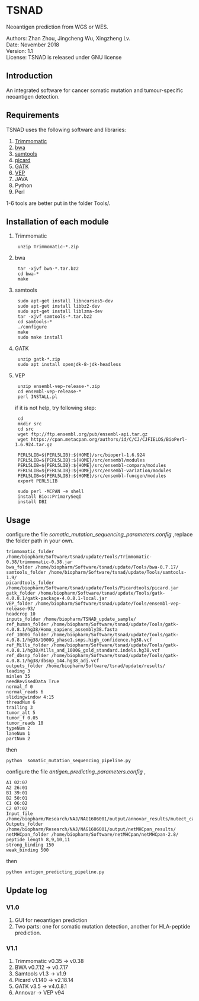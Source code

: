 # TSNAD
 
 Neoantigen prediction from WGS or WES.    
   
 Authors: Zhan Zhou, Jingcheng Wu, Xingzheng Lv.  
 Date: November 2018  
 Version: 1.1  
 License: TSNAD is released under GNU license  

## Introduction  

An integrated software for cancer somatic mutation and tumour-specific neoantigen detection.  

## Requirements
TSNAD uses the following software and libraries:  
  	
1. [Trimmomatic](http://www.usadellab.org/cms/uploads/supplementary/Trimmomatic/Trimmomatic-Src-0.38.zip)  
2. [bwa](https://sourceforge.net/projects/bio-bwa/files/bwa-0.7.17.tar.bz2/download)  
3. [samtools](https://sourceforge.net/projects/samtools/files/latest/download)  
4. [picard](https://github.com/broadinstitute/picard/releases/download/2.18.15/picard.jar)    
5. [GATK](https://github.com/broadinstitute/gatk/releases/download/4.0.11.0/gatk-4.0.11.0.zip)   
6. [VEP](https://github.com/Ensembl/ensembl-vep/archive/release/94.zip)   
7. JAVA     
8. Python    
9. Perl   
  
1-6 tools are better put in the folder Tools/.   

## Installation of each module
1. Trimmomatic   

		unzip Trimmomatic-*.zip

2. bwa

		tar -xjvf bwa-*.tar.bz2
		cd bwa-*
		make

3. samtools
	
		sudo apt-get install libncurses5-dev
		sudo apt-get install libbz2-dev
		sudo apt-get install liblzma-dev
		tar -xjvf samtools-*.tar.bz2
		cd samtools-*
		./configure
		make
		sudo make install

4. GATK

		unzip gatk-*.zip
		sudo apt install openjdk-8-jdk-headless
	
5. VEP

		unzip ensembl-vep-release-*.zip
		cd ensembl-vep-release-*
		perl INSTALL.pl
	
	if it is not help, try following step:
		
		cd 
		mkdir src
		cd src
		wget ftp://ftp.ensembl.org/pub/ensembl-api.tar.gz
		wget https://cpan.metacpan.org/authors/id/C/CJ/CJFIELDS/BioPerl-1.6.924.tar.gz
		
		PERL5LIB=${PERL5LIB}:${HOME}/src/bioperl-1.6.924
		PERL5LIB=${PERL5LIB}:${HOME}/src/ensembl/modules
		PERL5LIB=${PERL5LIB}:${HOME}/src/ensembl-compara/modules
		PERL5LIB=${PERL5LIB}:${HOME}/src/ensembl-variation/modules
		PERL5LIB=${PERL5LIB}:${HOME}/src/ensembl-funcgen/modules
		export PERL5LIB
		
		sudo perl -MCPAN -e shell
		install Bio::PrimarySeqI
		install DBI

## Usage

configure the file *somatic_mutation_sequencing_parameters.config* ,replace the folder path in your own.
	
	trimmomatic_folder /home/biopharm/Software/tsnad/update/Tools/Trimmomatic-0.38/trimmomatic-0.38.jar
	bwa_folder /home/biopharm/Software/tsnad/update/Tools/bwa-0.7.17/
	samtools_folder /home/biopharm/Software/tsnad/update/Tools/samtools-1.9/
	picardtools_folder /home/biopharm/Software/tsnad/update/Tools/Picardtools/picard.jar
	gatk_folder /home/biopharm/Software/tsnad/update/Tools/gatk-4.0.8.1/gatk-package-4.0.8.1-local.jar
	VEP_folder /home/biopharm/Software/tsnad/update/Tools/ensembl-vep-release-93/
	headcrop 10
	inputs_folder /home/biopharm/TSNAD_update_sample/
	ref_human_folder /home/biopharm/Software/tsnad/update/Tools/gatk-4.0.8.1/hg38/Homo_sapiens_assembly38.fasta
	ref_1000G_folder /home/biopharm/Software/tsnad/update/Tools/gatk-4.0.8.1/hg38/1000G_phase1.snps.high_confidence.hg38.vcf
	ref_Mills_folder /home/biopharm/Software/tsnad/update/Tools/gatk-4.0.8.1/hg38/Mills_and_1000G_gold_standard.indels.hg38.vcf
	ref_dbsnp_folder /home/biopharm/Software/tsnad/update/Tools/gatk-4.0.8.1/hg38/dbsnp_144.hg38_adj.vcf
	outputs_folder /home/biopharm/Software/tsnad/update/results/
	leading 3
	minlen 35
	needRevisedData True
	normal_f 0
	normal_reads 6
	slidingwindow 4:15
	threadNum 6
	trailing 3
	tumor_alt 5
	tumor_f 0.05
	tumor_reads 10
	typeNum 2
	laneNum 1
	partNum 2

then 

	python  somatic_mutation_sequencing_pipeline.py

configure the file *antigen_predicting_parameters.config* ,

	A1 02:07
	A2 26:01
	B1 39:01
	B2 50:01
	C1 06:02
	C2 07:02
	Input_file /home/biopharm/Research/NAJ/NAG1606001/output/annovar_results/mutect_call_missenseMutation.txt
	Outputs_folder /home/biopharm/Research/NAJ/NAG1606001/output/netMHCpan_results/
	netMHCpan_folder /home/biopharm/Software/netMHCpan/netMHCpan-2.8/
	peptide_length 8,9,10,11
	strong_binding 150
	weak_binding 500

then 

	python antigen_predicting_pipeline.py

## Update log

### V1.0 
1. GUI for neoantigen prediction  
2. Two parts: one for somatic mutation detection, another for HLA-peptide prediction.

### V1.1
1. Trimmomatic v0.35 -> v0.38  
2. BWA v0.7.12 -> v0.7.17  
3. Samtools v1.3 -> v1.9  
4. Picard v1.140 -> v2.18.14  
5. GATK v3.5 -> v4.0.8.1  
6. Annovar -> VEP v94  
 

  
 
